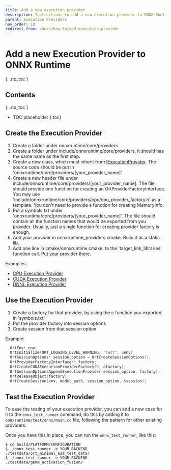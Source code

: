 ```yaml
---
title: Add a new execution provider
description: Instructions to add a new execution provider to ONNX Runtime
parent: Execution Providers
nav_order: 18
redirect_from: /docs/how-to/add-execution-provider
---
```


# Add a new Execution Provider to ONNX Runtime
{: .no_toc }

## Contents
{: .no_toc }

* TOC placeholder
{:toc}

## Create the Execution Provider

1. Create a folder under onnxruntime/core/providers
2. Create a folder under include/onnxruntime/core/providers, it should has the same name as the first step.
3. Create a new class, which must inherit from [IExecutionProvider](https://github.com/microsoft/onnxruntime/tree/master/include//onnxruntime/core/framework/execution_provider.h). The source code should be put in 'onnxruntime/core/providers/[your_provider_name]'
4. Create a new header file under include/onnxruntime/core/providers/[your_provider_name]. The file should provide one function for creating an OrtProviderFactoryInterface. You may use 'include/onnxruntime/core/providers/cpu/cpu_provider_factory.h' as a template. You don't need to provide a function for creating MemoryInfo.
5. Put a symbols.txt under 'onnxruntime/core/providers/[your_provider_name]'. The file should contain all the function names that would be exported from you provider. Usually, just a single function for creating provider factory is enough.
6. Add your provider in onnxruntime_providers.cmake. Build it as a static lib.
7. Add one line in cmake/onnxruntime.cmake, to the 'target_link_libraries' function call. Put your provider there.

Examples:

* [CPU Execution Provider](https://github.com/microsoft/onnxruntime/blob/master/onnxruntime/core/providers/cpu/cpu_execution_provider.h)
* [CUDA Execution Provider](https://github.com/microsoft/onnxruntime/blob/master/onnxruntime/core/providers/cuda/cuda_execution_provider.h)               
* [DNNL Execution Provider](https://github.com/microsoft/onnxruntime/blob/master/onnxruntime/core/providers/dnnl/dnnl_execution_provider.h)               

## Use the Execution Provider

1. Create a factory for that provider, by using the c function you exported in 'symbols.txt'
2. Put the provider factory into session options
3. Create session from that session option

Example:

```c
  OrtEnv* env;
  OrtInitialize(ORT_LOGGING_LEVEL_WARNING, "test", &env)
  OrtSessionOptions* session_option = OrtCreateSessionOptions();
  OrtProviderFactoryInterface** factory;
  OrtCreateCUDAExecutionProviderFactory(0, &factory);
  OrtSessionOptionsAppendExecutionProvider(session_option, factory);
  OrtReleaseObject(factory);
  OrtCreateSession(env, model_path, session_option, &session);
```

## Test the Execution Provider

To ease the testing of your execution provider, you can add a new case for it to the `onnx_test_runner` command,
do this by adding it to `onnxruntime/test/onnx/main.cc` file, following the pattern for other existing providers.

Once you have this in place, you can run the `onnx_test_runner`, like this:

```
$ cd build/PLATFORM/CONFIGURATION
$ ./onnx_test_runner -e YOUR_BACKEND ./testdata/ort_minimal_e2e_test_data/
$ ./onnx_test_runner -e YOUR_BACKEND ./testdata/gemm_activation_fusion/
```
